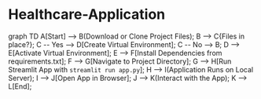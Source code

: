 # Healthcare-Application


graph TD
A[Start] --> B(Download or Clone Project Files);
B --> C{Files in place?};
C -- Yes --> D[Create Virtual Environment];
C -- No --> B;
D --> E[Activate Virtual Environment];
E --> F[Install Dependencies from requirements.txt];
F --> G[Navigate to Project Directory];
G --> H[Run Streamlit App with `streamlit run app.py`];
H --> I(Application Runs on Local Server);
I --> J[Open App in Browser];
J --> K(Interact with the App);
K --> L[End];


